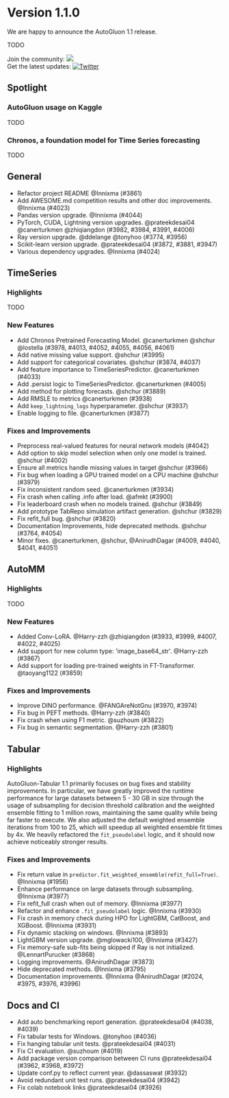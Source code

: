 # Version 1.1.0

We are happy to announce the AutoGluon 1.1 release.

TODO

Join the community: [![](https://img.shields.io/discord/1043248669505368144?logo=discord&style=flat)](https://discord.gg/wjUmjqAc2N)  
Get the latest updates: [![Twitter](https://img.shields.io/twitter/follow/autogluon?style=social)](https://twitter.com/autogluon)

## Spotlight

### AutoGluon usage on Kaggle

TODO

### Chronos, a foundation model for Time Series forecasting

TODO

## General

- Refactor project README @Innixma (#3861)
- Add AWESOME.md competition results and other doc improvements. @Innixma (#4023)
- Pandas version upgrade. @Innixma (#4044)
- PyTorch, CUDA, Lightning version upgrades. @prateekdesai04 @canerturkmen @zhiqiangdon (#3982, #3984, #3991, #4006)
- Ray version upgrade. @ddelange @tonyhoo (#3774, #3956)
- Scikit-learn version upgrade. @prateekdesai04 (#3872, #3881, #3947)
- Various dependency upgrades. @Innixma (#4024)

## TimeSeries

### Highlights

TODO

### New Features
- Add Chronos Pretrained Forecasting Model. @canerturkmen @shchur @lostella (#3978, #4013, #4052, #4055, #4056, #4061)
- Add native missing value support. @shchur (#3995)
- Add support for categorical covariates. @shchur (#3874, #4037)
- Add feature importance to TimeSeriesPredictor. @canerturkmen (#4033)
- Add .persist logic to TimeSeriesPredictor. @canerturkmen (#4005)
- Add method for plotting forecasts. @shchur (#3889)
- Add RMSLE to metrics @canerturkmen (#3938)
- Add `keep_lightning_logs` hyperparameter. @shchur (#3937)
- Enable logging to file. @canerturkmen (#3877)

### Fixes and Improvements
- Preprocess real-valued features for neural network models (#4042)
- Add option to skip model selection when only one model is trained. @shchur (#4002)
- Ensure all metrics handle missing values in target @shchur (#3966)
- Fix bug when loading a GPU trained model on a CPU machine @shchur (#3979)
- Fix inconsistent random seed. @canerturkmen (#3934)
- Fix crash when calling .info after load. @afmkt (#3900)
- Fix leaderboard crash when no models trained. @shchur (#3849)
- Add prototype TabRepo simulation artifact generation. @shchur (#3829)
- Fix refit_full bug. @shchur (#3820)
- Documentation Improvements, hide deprecated methods. @shchur (#3764, #4054) 
- Minor fixes. @canerturkmen, @shchur, @AnirudhDagar (#4009, #4040, $4041, #4051)

## AutoMM

### Highlights

TODO

### New Features
- Added Conv-LoRA. @Harry-zzh @zhiqiangdon (#3933, #3999, #4007, #4022, #4025)
- Add support for new column type: 'image_base64_str'. @Harry-zzh (#3867)
- Add support for loading pre-trained weights in FT-Transformer. @taoyang1122 (#3859)

### Fixes and Improvements
- Improve DINO performance. @FANGAreNotGnu (#3970, #3974)
- Fix bug in PEFT methods. @Harry-zzh (#3840)
- Fix crash when using F1 metric. @suzhoum (#3822)
- Fix bug in semantic segmentation. @Harry-zzh (#3801)

## Tabular

### Highlights
AutoGluon-Tabular 1.1 primarily focuses on bug fixes and stability improvements. In particular, we have greatly improved the runtime performance for large datasets between 5 - 30 GB in size through the usage of subsampling for decision threshold calibration and the weighted ensemble fitting to 1 million rows, maintaining the same quality while being far faster to execute. We also adjusted the default weighted ensemble iterations from 100 to 25, which will speedup all weighted ensemble fit times by 4x. We heavily refactored the `fit_pseudolabel` logic, and it should now achieve noticeably stronger results.

### Fixes and Improvements
- Fix return value in `predictor.fit_weighted_ensemble(refit_full=True)`. @Innixma (#1956)
- Enhance performance on large datasets through subsampling. @Innixma (#3977)
- Fix refit_full crash when out of memory. @Innixma (#3977)
- Refactor and enhance `.fit_pseudolabel` logic. @Innixma (#3930)
- Fix crash in memory check during HPO for LightGBM, CatBoost, and XGBoost. @Innixma (#3931)
- Fix dynamic stacking on windows. @Innixma (#3893)
- LightGBM version upgrade. @mglowacki100, @Innixma (#3427)
- Fix memory-safe sub-fits being skipped if Ray is not initialized. @LennartPurucker (#3868)
- Logging improvements. @AnirudhDagar (#3873)
- Hide deprecated methods. @Innixma (#3795)
- Documentation improvements. @Innixma @AnirudhDagar (#2024, #3975, #3976, #3996)

## Docs and CI
- Add auto benchmarking report generation. @prateekdesai04 (#4038, #4039)
- Fix tabular tests for Windows. @tonyhoo (#4036)
- Fix hanging tabular unit tests. @prateekdesai04 (#4031)
- Fix CI evaluation. @suzhoum (#4019)
- Add package version comparison between CI runs @prateekdesai04 (#3962, #3968, #3972)
- Update conf.py to reflect current year. @dassaswat (#3932)
- Avoid redundant unit test runs. @prateekdesai04 (#3942)
- Fix colab notebook links @prateekdesai04 (#3926)
